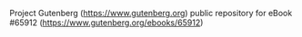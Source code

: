 Project Gutenberg (https://www.gutenberg.org) public repository for
eBook #65912 (https://www.gutenberg.org/ebooks/65912)
